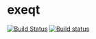 # exeqt
[![Build Status](https://travis-ci.org/onoie/exeqt.svg?branch=master)](https://travis-ci.org/onoie/exeqt)
[![Build status](https://ci.appveyor.com/api/projects/status/g067laajl0jossmv?svg=true)](https://ci.appveyor.com/project/onoie/exeqt)

